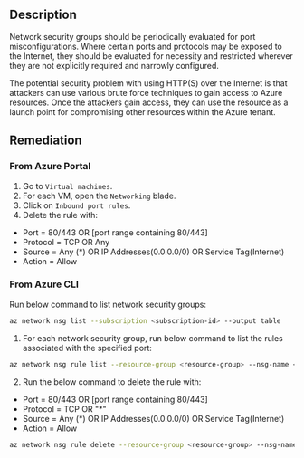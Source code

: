 ## Description

Network security groups should be periodically evaluated for port misconfigurations. Where certain ports and protocols may be exposed to the Internet, they should be evaluated for necessity and restricted wherever they are not explicitly required and narrowly configured.

The potential security problem with using HTTP(S) over the Internet is that attackers can use various brute force techniques to gain access to Azure resources. Once the attackers gain access, they can use the resource as a launch point for compromising other resources within the Azure tenant.

## Remediation

### From Azure Portal

1. Go to `Virtual machines`.
2. For each VM, open the `Networking` blade.
3. Click on `Inbound port rules`.
4. Delete the rule with:
- Port = 80/443 OR [port range containing 80/443]
- Protocol = TCP OR Any
- Source = Any (*) OR IP Addresses(0.0.0.0/0) OR Service Tag(Internet)
- Action = Allow

### From Azure CLI

Run below command to list network security groups:

```bash
az network nsg list --subscription <subscription-id> --output table
```

1. For each network security group, run below command to list the rules associated with the specified port:

```bash
az network nsg rule list --resource-group <resource-group> --nsg-name <nsg-name> --query "[?destinationPortRange=='80 or 443']"
```

2. Run the below command to delete the rule with:

- Port = 80/443 OR [port range containing 80/443]
- Protocol = TCP OR "*"
- Source = Any (*) OR IP Addresses(0.0.0.0/0) OR Service Tag(Internet)
- Action = Allow

```bash
az network nsg rule delete --resource-group <resource-group> --nsg-name <nsg-name> --name <rule-name>
```